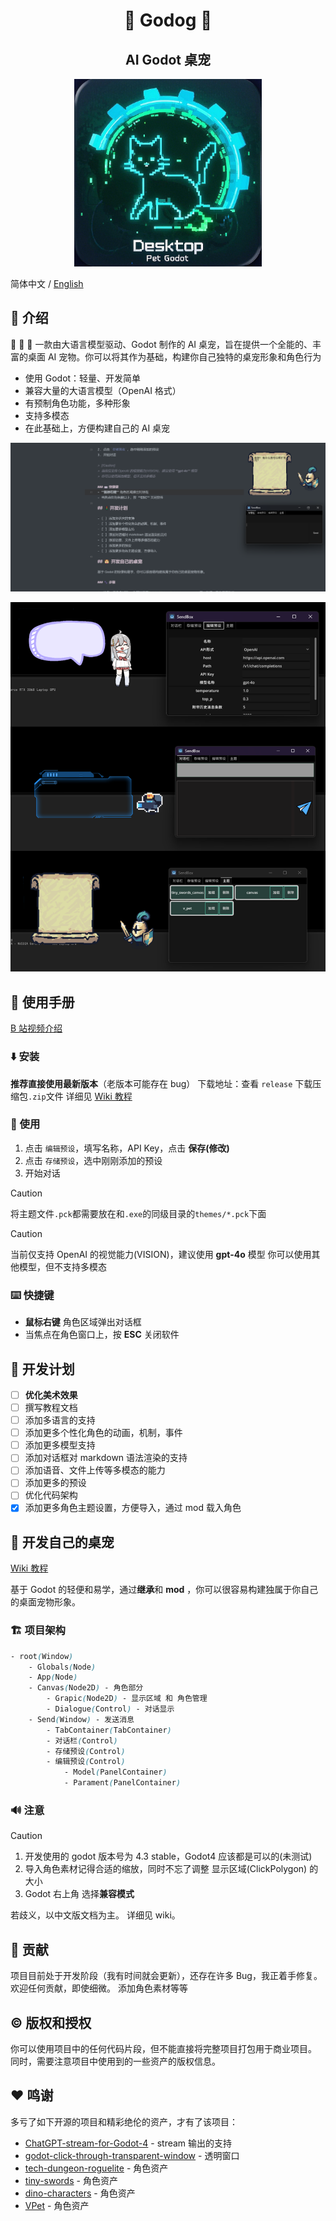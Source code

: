 <h1 align="center">🐶 Godog 🐶</h1>
<h2 align="center">AI Godot 桌宠</h2>

<p align="center">
		<img src="./img/peticon.png" height="300px">
</p>

简体中文 / [English](README_EN.md)

## 👋 介绍

🚀 🚀 🚀 一款由大语言模型驱动、Godot 制作的 AI 桌宠，旨在提供一个全能的、丰富的桌面 AI 宠物。你可以将其作为基础，构建你自己独特的桌宠形象和角色行为

- 使用 Godot：轻量、开发简单
- 兼容大量的大语言模型（OpenAI 格式）
- 有预制角色功能，多种形象
- 支持多模态
- 在此基础上，方便构建自己的 AI 桌宠

![](/img/example.png)

![](assets/themes.png)

## 📙 使用手册

[B 站视频介绍](https://www.bilibili.com/video/BV1hBp6eUE91/?vd_source=cd15ef71fe6f4187af03b74e20f12fab)

### ⬇️ 安装

**推荐直接使用最新版本**（老版本可能存在 bug）
下载地址：查看 `release`
下载压缩包`.zip`文件
详细见 [Wiki 教程](https://github.com/jihe520/Desktop-Pet-Godot/wiki)

### 🔑 使用

1. 点击 `编辑预设`，填写名称，API Key，点击 **保存(修改)**
2. 点击 `存储预设`，选中刚刚添加的预设
3. 开始对话

> [!Caution]
> 将主题文件`.pck`都需要放在和`.exe`的同级目录的`themes/*.pck`下面

> [!Caution]
> 当前仅支持 OpenAI 的视觉能力(VISION)，建议使用 **gpt-4o** 模型
> 你可以使用其他模型，但不支持多模态

### ⌨️ 快捷键

- **鼠标右键** 角色区域弹出对话框
- 当焦点在角色窗口上，按 **ESC** 关闭软件

## 🚦 开发计划

- [ ] **优化美术效果**
- [ ] 撰写教程文档
- [ ] 添加多语言的支持
- [ ] 添加更多个性化角色的动画，机制，事件
- [ ] 添加更多模型支持
- [ ] 添加对话框对 markdown 语法渲染的支持
- [ ] 添加语音、文件上传等多模态的能力
- [ ] 添加更多的预设
- [ ] 优化代码架构
- [x] 添加更多角色主题设置，方便导入，通过 mod 载入角色

## 🐶 开发自己的桌宠

[Wiki 教程](https://github.com/jihe520/Desktop-Pet-Godot/wiki)

基于 Godot 的轻便和易学，通过**继承**和 **mod** ，你可以很容易构建独属于你自己的桌面宠物形象。

### 🏗️ 项目架构

```css
- root(Window)
	- Globals(Node)
	- App(Node)
	- Canvas(Node2D) - 角色部分
		- Grapic(Node2D) - 显示区域 和 角色管理
		- Dialogue(Control) - 对话显示
	- Send(Window) - 发送消息
		- TabContainer(TabContainer)
		- 对话栏(Control)
		- 存储预设(Control)
		- 编辑预设(Control)
			- Model(PanelContainer)
			- Parament(PanelContainer)
```

### 🔊 注意

> [!Caution]
>
> 1. 开发使用的 godot 版本号为 4.3 stable，Godot4 应该都是可以的(未测试)
> 2. 导入角色素材记得合适的缩放，同时不忘了调整 显示区域(ClickPolygon) 的大小
> 3. Godot 右上角 选择**兼容模式**

若歧义，以中文版文档为主。
详细见 wiki。

## 🤝 贡献

项目目前处于开发阶段（我有时间就会更新），还存在许多 Bug，我正着手修复。
欢迎任何贡献，即使细微。
添加角色素材等等

## ©️ 版权和授权

你可以使用项目中的任何代码片段，但不能直接将完整项目打包用于商业项目。
同时，需要注意项目中使用到的一些资产的版权信息。

## ❤️ 鸣谢

多亏了如下开源的项目和精彩绝伦的资产，才有了该项目：

- [ChatGPT-stream-for-Godot-4](https://github.com/oceanbuilders/ChatGPT-stream-for-Godot-4) - stream 输出的支持
- [godot-click-through-transparent-window](https://github.com/atadenizoktay/godot-click-through-transparent-window) - 透明窗口
- [tech-dungeon-roguelite](https://trevor-pupkin.itch.io/tech-dungeon-roguelite) - 角色资产
- [tiny-swords](https://pixelfrog-assets.itch.io/tiny-swords) - 角色资产
- [dino-characters](https://arks.itch.io/dino-characters) - 角色资产
- [VPet](https://github.com/LorisYounger/VPet) - 角色资产
